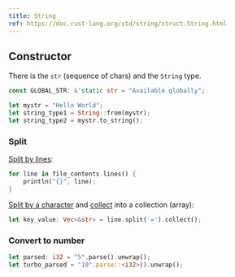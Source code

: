 ```yaml
---
title: String
ref: https://doc.rust-lang.org/std/string/struct.String.html
---
```


## Constructor

There is the `str` (sequence of chars) and the `String` type.

```rust
const GLOBAL_STR: &'static str = "Available globally";

let mystr = "Hello World";
let string_type1 = String::from(mystr);
let string_type2 = mystr.to_string();
```

### Split

[Split by lines](https://doc.rust-lang.org/std/primitive.str.html#method.lines):

```rust
for line in file_contents.lines() {
    println("{}", line);
}
```

[Split by a character](https://doc.rust-lang.org/std/primitive.str.html#method.split)
and [collect](https://doc.rust-lang.org/std/iter/trait.Iterator.html#method.collect)
into a collection (array):

```rust
let key_value: Vec<&str> = line.split('=').collect();
```

### Convert to number

```rust
let parsed: i32 = "5".parse().unwrap();
let turbo_parsed = "10".parse::<i32>().unwrap();
```
